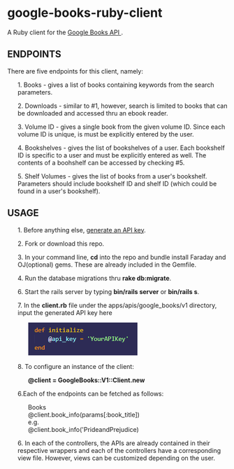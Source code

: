 # google-books-ruby-client

A Ruby client for the <a href='https://developers.google.com/books/docs/overview'> Google Books API <a>.
  
<h2>ENDPOINTS</h2>
There are five endpoints for this client, namely:
  <ul>1. Books - gives a list of books containing keywords from the search parameters.</ul>
  <ul>2. Downloads - similar to #1, however, search is limited to books that can be downloaded and accessed thru an ebook reader.</ul>
  <ul>3. Volume ID - gives a single book from the given volume ID. Since each volume ID is unique, is must be explicitly entered by the user.</ul>
  <ul>4. Bookshelves - gives the list of bookshelves of a user. Each bookshelf ID is specific to a user and must be explicitly entered as well. The contents of a boohshelf can be accessed by checking #5.</ul>
  <ul>5. Shelf Volumes - gives the list of books from a user's bookshelf. Parameters should include bookshelf ID and shelf ID (which could be found in a user's bookshelf).</ul>
  
<h2>USAGE</h2>
<ul>1. Before anything else, <a href='https://cloud.google.com/docs/authentication/api-keys?visit_id=637652443905382742-2139937274&rd=1'> generate an API key<a>.</ul>
<ul>2. Fork or download this repo.</ul> 
<ul>3. In your command line, <strong>cd</strong> into the repo and bundle install Faraday and OJ(optional) gems. These are already included in the Gemfile.</ul>
<ul>4. Run the database migrations thru <strong>rake db:migrate</strong>.</ul>
<ul>6. Start the rails server by typing <strong>bin/rails server</strong> or <strong>bin/rails s</strong>.</ul>
<ul>  
  7. In the <strong>client.rb</strong> file under the apps/apis/google_books/v1 directory, input the generated API key here
      <ol><div><img src='initialize.png'></img></div></ol>
</ul>
<ul>8. To configure an instance of the client: 
      <ol>
      <div><strong>@client = GoogleBooks::V1::Client.new</strong></div>
      </ol>
 </ul>
<ul>6.Each of the endpoints can be fetched as follows:
    <ol>
      <div>Books</div>
      <div>@client.book_info(params[:book_title])</div>
      <div>e.g.</div>
      <div>@client.book_info('PrideandPrejudice)</div>
     </ol>
  <ul>
    <ol>
      <div></div>
     </ol>
  </ul>
  <ul>
    <ol>
      <div></div>
     </ol>
  </ul>
  <ul>
    <ol>
      <div></div>
     </ol>
  </ul>
  <ul>
    <ol>
      <div></div>
     </ol>
  </ul>
</ul>
  <ul>6. In each of the controllers, the APIs are already contained in their respective wrappers and each of the controllers have a corresponding view file. However, views can be customized depending on the user.</ul>
  
  
